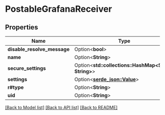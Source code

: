 # PostableGrafanaReceiver

## Properties

Name | Type | Description | Notes
------------ | ------------- | ------------- | -------------
**disable_resolve_message** | Option<**bool**> |  | [optional]
**name** | Option<**String**> |  | [optional]
**secure_settings** | Option<**std::collections::HashMap<String, String>**> |  | [optional]
**settings** | Option<[**serde_json::Value**](.md)> |  | [optional]
**r#type** | Option<**String**> |  | [optional]
**uid** | Option<**String**> |  | [optional]

[[Back to Model list]](../README.md#documentation-for-models) [[Back to API list]](../README.md#documentation-for-api-endpoints) [[Back to README]](../README.md)


